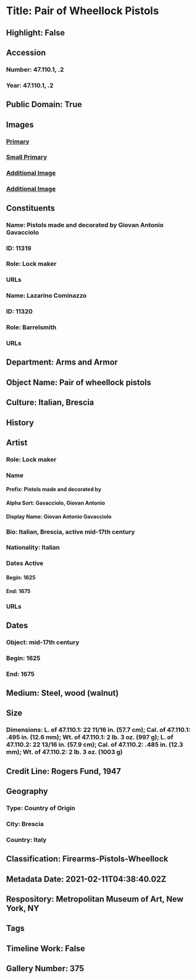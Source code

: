 # Title: Pair of Wheellock Pistols
## Highlight: False
## Accession
### Number: 47.110.1, .2
### Year: 47.110.1, .2
## Public Domain: True
## Images
### [Primary](https://images.metmuseum.org/CRDImages/aa/original/DP271143.jpg)
### [Small Primary](https://images.metmuseum.org/CRDImages/aa/web-large/DP271143.jpg)
### [Additional Image](https://images.metmuseum.org/CRDImages/aa/original/DP272128.jpg)
### [Additional Image](https://images.metmuseum.org/CRDImages/aa/original/DP272129.jpg)
## Constituents
### Name: Pistols made and decorated by Giovan Antonio Gavacciolo
### ID: 11319
### Role: Lock maker
### URLs
### Name: Lazarino Cominazzo
### ID: 11320
### Role: Barrelsmith
### URLs
## Department: Arms and Armor
## Object Name: Pair of wheellock pistols
## Culture: Italian, Brescia
## History
## Artist
### Role: Lock maker
### Name
#### Prefix: Pistols made and decorated by
#### Alpha Sort: Gavacciolo, Giovan Antonio
#### Display Name: Giovan Antonio Gavacciolo
### Bio: Italian, Brescia, active mid-17th century
### Nationality: Italian
### Dates Active
#### Begin: 1625
#### End: 1675
### URLs
## Dates
### Object: mid-17th century
### Begin: 1625
### End: 1675
## Medium: Steel, wood (walnut)
## Size
### Dimensions: L. of 47.110.1: 22 11/16 in. (57.7 cm); Cal. of 47.110.1: .495 in. (12.6 mm); Wt. of 47.110.1: 2 lb. 3 oz. (997 g); L. of 47.110.2: 22 13/16 in. (57.9 cm); Cal. of 47.110.2: .485 in. (12.3 mm); Wt. of 47.110.2: 2 lb. 3 oz. (1003 g)
## Credit Line: Rogers Fund, 1947
## Geography
### Type: Country of Origin
### City: Brescia
### Country: Italy
## Classification: Firearms-Pistols-Wheellock
## Metadata Date: 2021-02-11T04:38:40.02Z
## Respository: Metropolitan Museum of Art, New York, NY
## Tags
## Timeline Work: False
## Gallery Number: 375